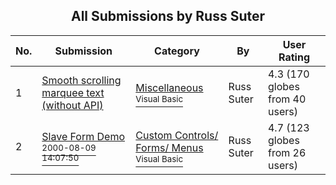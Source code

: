 ﻿<div align="center">

## All Submissions by Russ Suter

</div>

No.  | Submission | Category | By   | User Rating
---- | ---------- | -------- | ---- | -----------
1 | [Smooth scrolling marquee text \(without API\)<br />](https://github.com/Planet-Source-Code/russ-suter-smooth-scrolling-marquee-text-without-api__1-4586) | [Miscellaneous<br /><sup>Visual Basic</sup>](../ByCategory/miscellaneous__1-1.md) | Russ Suter | 4.3 (170 globes from 40 users)
2 | [Slave Form Demo<br /><sup>2000-08-09 14:07:50</sup>](https://github.com/Planet-Source-Code/russ-suter-slave-form-demo__1-10571) | [Custom Controls/ Forms/  Menus<br /><sup>Visual Basic</sup>](../ByCategory/custom-controls-forms-menus__1-4.md) | Russ Suter | 4.7 (123 globes from 26 users)
